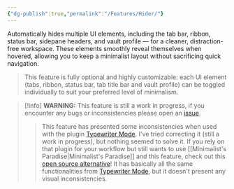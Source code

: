 ```yaml
---
{"dg-publish":true,"permalink":"/Features/Hider/"}
---
```


Automatically hides multiple UI elements, including the tab bar, ribbon, status bar, sidepane headers, and vault profile — for a cleaner, distraction-free workspace. These elements smoothly reveal themselves when hovered, allowing you to keep a minimalist layout without sacrificing quick navigation.

> This feature is fully optional and highly customizable: each UI element (tabs, ribbon, status bar, tab title bar and vault profile) can be toggled individually to suit your preferred level of minimalism.

> [!info] **WARNING:**
> This feature is still a work in progress, if you encounter any bugs or inconsistencies please open an [issue](https://github.com/bellebasso/Minimalists-Paradise/issues).
> > This feature has presented some inconsistencies when used with the plugin [Typewriter Mode](https://github.com/davisriedel/obsidian-typewriter-mode). I've tried correcting it (still a work in progress), but nothing seemed to solve it. If you rely on that plugin for your workflow but still wants to use [[Minimalist's Paradise\|Minimalist's Paradise]] and this feature, check out this [open source alternative](https://github.com/coignard/obsidian-scroller)! It has basically all the same functionalities from [Typewriter Mode](https://github.com/davisriedel/obsidian-typewriter-mode), but it doesn't present any visual inconsistencies.